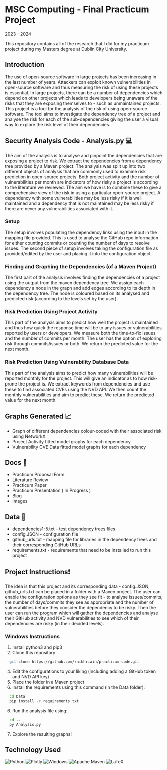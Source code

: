 # MSC Computing - Final Practicum Project 

2023 - 2024

This repository contains all of the research that I did for my practicum project during my Masters degree at Dublin City University. 

## Introduction

The use of open-source software in large projects has been increasing in the last number of years. Attackers can exploit known vulnerabilities in open-source software and thus measuring the risk of using these projects is essential. In large projects, there can be a number of dependencies which depend on other projects which leads to developers being unaware of the risks that they are exposing themselves to - such as unmaintained projects. This project is a tool for the analysis of the risk of using open-source software. The tool aims to investigate the dependency tree of a project and analyse the risk for each of the sub-dependencies giving the user a visual way to explore the risk level of their dependencies.

## Security Analysis Code - Analysis.py 💻

The aim of the analysis is to analyse and pinpoint the dependencies that are exposing a project to risk. We extract the dependencies from a dependency tree provided by a Maven project. The analysis was split up into two different objects of analysis that are commonly used to examine risk prediction in open-source projects. Both project activity and the number of vulnerabilities per month are indicators of how risky a project is according to the literature we reviewed. The aim we have is to combine these to give a comprehensive view of the risk in using a particular open-source project. A dependency with some vulnerabilities may be less risky if it is well maintained and a dependency that is not maintained may be less risky if there are never any vulnerabilities associated with it. 

### Setup

The setup involves populating the dependency links using the input in the mapping file provided. This is used to analyse the GitHub repo information - for either counting commits or counting the number of days to resolve issues. The second piece of setup involves taking the configuration file as provided/edited by the user and placing it into the configuration object.

### Finding and Graphing the Dependencies (of a Maven Project)

The first part of the analysis involves finding the dependencies of a project using the output from the maven dependency tree. We assign each dependency a node in the graph and add edges according to its depth in the dependency tree. The node is coloured based on its analysed and predicted risk (according to the levels set by the user). 

### Risk Prediction Using Project Activity

This part of the analysis aims to predict how well the project is maintained and thus how quick the response time will be to any issues or vulnerabilities reported by users or developers. We measure both the time-to-fix issues and the number of commits per month. The user has the option of exploring risk through commits/issues or both. We return the predicted value for the next month. 

### Risk Prediction Using Vulnerability Database Data

This part of the analysis aims to predict how many vulnerabilities will be reported monthly for the project. This will give an indicator as to how risk-prone the project is. We extract keywords from dependencies and use these to find associated CVEs using the NVD API. We then count the monthly vulnerabilities and aim to predict these. We return the predicted value for the next month. 

## Graphs Generated 📈

- Graph of different dependencies colour-coded with their associated risk using NetworkX
- Project Activity fitted model graphs for each dependency
- Vulnerability CVE Data fitted model graphs for each dependency

## Docs 📁

- Practicum Proposal Form
- Literature Review
- Practicum Paper
- Practicum Presentation ( In Progress )
- Blog
- Images 

## Data 📑

- dependencies1-5.txt - test dependency trees files
- config.JSON - configuration file
- github_urls.txt - mapping file for libraries in the dependency trees and their corresponding GitHub URLs
- requirements.txt - requirements that need to be installed to run this project

## Project Instructions❗

The idea is that this project and its corresponding data - config.JSON, github_urls.txt can be placed in a folder with a Maven project. The user can enable the configuration options as they see fit - to analyse issues/commits, the number of days/commits they see as appropriate and the number of vulnerabilities before they consider the dependency to be risky. Then the user can run the program which will gather the dependencies and analyse their GitHub activity and NVD vulnerabilities to see which of their dependencies are risky (in their decided levels). 

### Windows Instructions

1. Install python3 and pip3
2. Clone this repository
```bash
  git clone https://github.com/rnibhriain/practicum-code.git
```
4. Edit the configurations to your liking (including adding a GitHub token and NVD API key)
5. Place the folder in a Maven project
6. Install the requirements using this command (in the Data folder):
```bash
  cd Data
  pip install -r requirements.txt
```
6. Run the analysis file using:
```bash
  cd ..
  py Analysis.py
```
7. Explore the resulting graphs!

## Technology Used

![Python](https://img.shields.io/badge/python-3670A0?style=for-the-badge&logo=python&logoColor=ffdd54)
![Plotly](https://img.shields.io/badge/Plotly-%233F4F75.svg?style=for-the-badge&logo=plotly&logoColor=white)
![Windows](https://img.shields.io/badge/Windows-0078D6?style=for-the-badge&logo=windows&logoColor=white)
![Apache Maven](https://img.shields.io/badge/Apache%20Maven-C71A36?style=for-the-badge&logo=Apache%20Maven&logoColor=white)
![LaTeX](https://img.shields.io/badge/latex-%23008080.svg?style=for-the-badge&logo=latex&logoColor=white)
